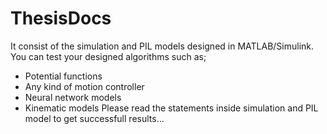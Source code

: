 # ThesisDocs
It consist of the simulation and PIL models designed in MATLAB/Simulink. 
You can test your designed algorithms such as;
  - Potential functions
  - Any kind of motion controller
  - Neural network models
  - Kinematic models
  Please read the statements inside simulation and PIL model to get successfull results...
